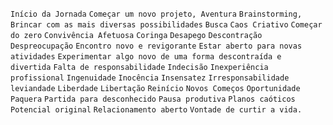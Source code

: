`Início da Jornada` `Começar um novo projeto, Aventura` `Brainstorming, Brincar com as mais diversas possibilidades` `Busca` `Caos Criativo` `Começar do zero` `Convivência Afetuosa` `Coringa` `Desapego` `Descontração` `Despreocupação` `Encontro novo e revigorante` `Estar aberto para novas atividades` `Experimentar algo novo de uma forma descontraída e divertida` `Falta de responsabilidade` `Indecisão` `Inexperiência profissional` `Ingenuidade` `Inocência` `Insensatez` `Irresponsabilidade` `leviandade` `Liberdade` `Libertação` `Reinício` `Novos Começos` `Oportunidade` `Paquera` `Partida para desconhecido` `Pausa produtiva` `Planos caóticos` `Potencial original` `Relacionamento aberto` `Vontade de curtir a vida.`  